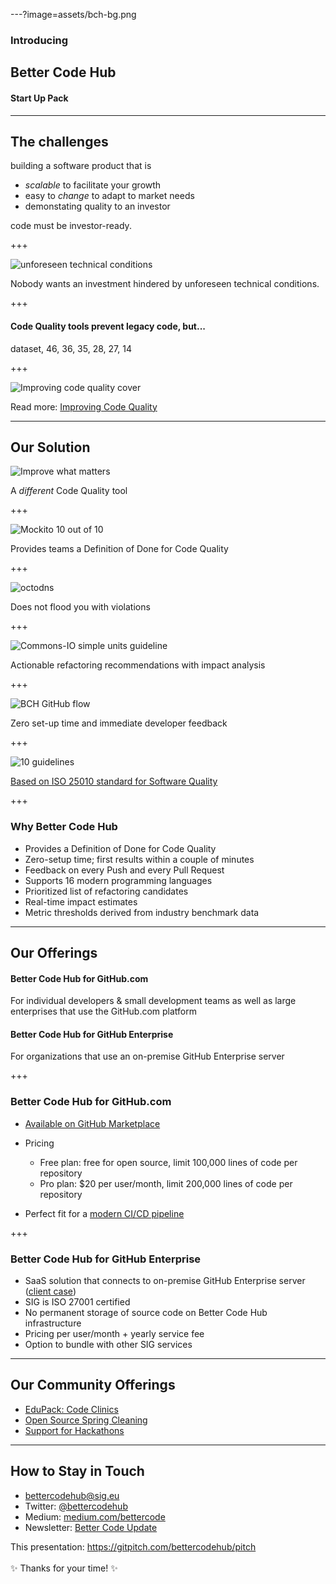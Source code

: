 ---?image=assets/bch-bg.png

### Introducing
## Better Code Hub
#### Start Up Pack

---

## The challenges

building a software product that is 
- *scalable* to facilitate your growth
- easy to *change* to adapt to market needs 
- demonstating quality to an investor


code must be <span class="primary">investor-ready</span>.

+++

![unforeseen technical conditions](assets/car-wheels.jpg)

Nobody wants an investment hindered by unforeseen technical conditions. 

+++

#### Code Quality tools prevent legacy code, but...

<canvas class="stretch" data-chart="horizontalBar">
dataset, 46, 36, 35, 28, 27, 14
<!-- 
{ 
 "data" : {
  "labels" : ["Too many false positives", "Too many warnings", "High price", 
    "Difficult to configure", "No actionable recommendations", 
    "Lack a broadly accepted quality standard"], 
  "datasets" : [{ 
    "data": [46, 36, 35, 28, 27, 14],
    "backgroundColor": "springgreen",
    "borderColor": "springgreen" 
  }]
  },
  "options": {
    "title": {
      "display": true,
      "text": "What are the biggest pitfalls of code quality tools?",
      "fontColor": "springgreen",
      "fontSize": 20
    },
    "legend": {
      "display": false
    },
    "scales": {
      "xAxes": [{
        "ticks": {
            "beginAtZero": true,
            "max": 80,
            "stepSize": 10,
            "fontColor": "springgreen"
        },
        "scaleLabel": {
          "display": true,
          "labelString": "Percentage of respondents (T=899)",
          "fontColor": "springgreen"
        }
      }],
      "yAxes": [{
        "ticks": {
            "fontColor": "springgreen"
        }
      }]
    }
  }
}
-->
<ccanvas>

+++ 

![Improving code quality cover](assets/improving-code-quality-cover.png)

Read more: [Improving Code
Quality](https://www.sig.eu/insight/improving-code-quality/)

---
<!-- 
.reveal section img {
  border: 0;
  box-shadow: none;
} 
-->  

## Our Solution

![Improve what matters](assets/bch-improve-what-matters.jpg)

A *different* Code Quality tool

+++

![Mockito 10 out of 10](assets/mockito-10-out-of-10.png)

Provides teams a Definition of Done for Code Quality 

+++

![octodns](assets/octodns.jpg)

Does not flood you with violations

+++

![Commons-IO simple units guideline](assets/commons-io-simple-units-guideline.png)

Actionable refactoring recommendations with impact analysis

+++

![BCH GitHub flow](assets/bch-github-flow.png)

Zero set-up time and immediate developer feedback

+++

![10 guidelines](assets/10-guidelines.jpg)

[Based on ISO 25010 standard for Software Quality](https://shop.oreilly.com/product/0636920049159.do)

+++

### Why Better Code Hub

- Provides a Definition of Done for Code Quality 
- Zero-setup time; first results within a couple of minutes
- Feedback on every Push and every Pull Request
- Supports 16 modern programming languages
- Prioritized list of refactoring candidates
- Real-time impact estimates
- Metric thresholds derived from industry benchmark data

---

## Our Offerings

#### Better Code Hub for <span class="primary">GitHub.com</span>

For individual developers & small development teams as well as large
enterprises that use the GitHub.com platform

#### Better Code Hub for <span class="primary">GitHub Enterprise</span>

For organizations that use an on-premise GitHub Enterprise server

+++

### Better Code Hub for GitHub.com


- [Available on GitHub Marketplace](https://github.com/marketplace/better-code-hub)

- Pricing
  - Free plan: free for open source, limit 100,000 lines of code per repository
  - Pro plan: $20 per user/month, limit 200,000 lines of code per repository
- Perfect fit for a [modern CI/CD pipeline](https://medium.com/bettercode/how-to-build-a-modern-ci-cd-pipeline-5faa01891a5b)

+++

### Better Code Hub for GitHub Enterprise

- SaaS solution that connects to on-premise GitHub Enterprise server ([client case](https://www.exact.com/global/newsroom/inside-exact/573-code-quality-is-key-to-a-successful-company)) 
- SIG is ISO 27001 certified
- No permanent storage of source code on Better Code Hub infrastructure
- Pricing per user/month + yearly service fee
- Option to bundle with other SIG services

---

## Our Community Offerings

- [EduPack: Code Clinics](https://education.github.community/t/a-proposed-add-on-for-code-quality-in-software-engineering-courses-using-github/9067) 
- [Open Source Spring Cleaning](https://opensourcespringcleaning.github.io/)
- [Support for Hackathons](https://dev.to/jstvssr/how-a-hackathon-appreciates-quality-code)

---

## How to Stay in Touch

- <bettercodehub@sig.eu>
- Twitter: [@bettercodehub](https://twitter.com/bettercodehub)
- Medium: [medium.com/bettercode](https://medium.com/bettercode)
- Newsletter: [Better Code Update](http://us14.campaign-archive1.com/home/?u=104bf91e618a0b2a854bdea20&id=97fcbfb998)

This presentation: <https://gitpitch.com/bettercodehub/pitch><br/><br/>
✨ Thanks for your time! ✨
